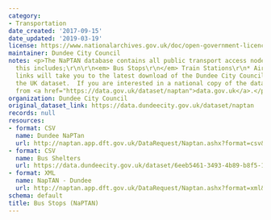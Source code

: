 ```yaml
---
category:
- Transportation
date_created: '2017-09-15'
date_updated: '2019-03-19'
license: https://www.nationalarchives.gov.uk/doc/open-government-licence/version/3/
maintainer: Dundee City Council
notes: <p>The NaPTAN database contains all public transport access nodes in Dundee,
  this includes;\r\n\r\n<em> Bus Stops\r\n</em> Train Stations\r\n* Airports\r\n\r\nThese
  links will take you to the latest download of the Dundee City Council data from
  the UK dataset.  If you are interested in a national copy of the data this is available
  from <a href="https://data.gov.uk/dataset/naptan">data.gov.uk</a>.</p>
organization: Dundee City Council
original_dataset_link: https://data.dundeecity.gov.uk/dataset/naptan
records: null
resources:
- format: CSV
  name: Dundee NaPTan
  url: http://naptan.app.dft.gov.uk/DataRequest/Naptan.ashx?format=csv&LA=640
- format: CSV
  name: Bus Shelters
  url: https://data.dundeecity.gov.uk/dataset/6eeb5461-3493-4b89-b8f5-1216ead72fe2/resource/cdfbe9ea-1de0-462a-a1ae-8b65f58f5982/download/dundee-bus-shelters.csv
- format: XML
  name: NapTAN - Dundee
  url: http://naptan.app.dft.gov.uk/DataRequest/Naptan.ashx?format=xml&LA=640
schema: default
title: Bus Stops (NaPTAN)
---
```

